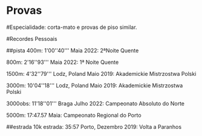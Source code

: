 # Provas

#Especialidade: corta-mato
e provas de piso similar.

#Recordes Pessoais

##pista
400m: 1'00''40''' Maia 2022: 2ªNoite Quente

800m: 2'16''93''' Maia 2022: 1ª Noite Quente

1500m: 4'32''79''' Lodz, Poland Maio 2019: Akademickie Mistrzostwa Polski

3000m: 10'04''18''' Lodz, Poland Maio 2019: Akademickie Mistrzostwa Polski

3000obs: 11'18''01''' Braga Julho 2022: Campeonato Absoluto do Norte 

5000m: 	17:47.57 Maia: Campeonato Regional do Porto

##estrada
10k estrada: 35:57 Porto, Dezembro 2019: Volta a Paranhos
